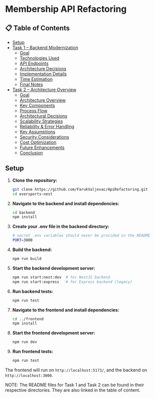 # Membership API Refactoring

## 📋 Table of Contents

- [Setup](#setup)
- [Task 1 – Backend Modernization](Backend/README.md)
  - [Goal](Backend/README.md#goal)
  - [Technologies Used](Backend/README.md#technologies-used)
  - [API Endpoints](Backend/README.md#api-endpoints)
  - [Architecture Decisions](Backend/README.md#architecture-decisions)
  - [Implementation Details](Backend/README.md#implementation-details)
  - [Time Estimation](Backend/README.md#time-estimation)
  - [Final Notes](Backend/README.md#final-notes)
- [Task 2 – Architecture Overview](Arch/README.md)
  - [Goal](Arch/README.md#goal)
  - [Architecture Overview](Arch/README.md#architecture-overview)
  - [Key Components](Arch/README.md#key-components)
  - [Process Flow](Arch/README.md#process-flow)
  - [Architectural Decisions](Arch/README.md#architectural-decisions)
  - [Scalability Strategies](Arch/README.md#scalability-strategies)
  - [Reliability & Error Handling](Arch/README.md#reliability--error-handling)
  - [Key Assumptions](Arch/README.md#key-assumptions)
  - [Security Considerations](Arch/README.md#security-considerations)
  - [Cost Optimization](Arch/README.md#cost-optimization)
  - [Future Enhancements](Arch/README.md#future-enhancements)
  - [Conclusion](Arch/README.md#conclusion)

## Setup

1. **Clone the repository:**

   ```bash
   git clone https://github.com/FarukValjevac/ApiRefactoring.git
   cd eversports-nest
   ```

2. **Navigate to the backend and install dependencies:**

   ```bash
   cd backend
   npm install
   ```

3. **Create your .env file in the backend directory:**

   ```bash
   # secret .env variables should never be provided in the README
   PORT=3000
   ```

4. **Build the backend:**

   ```bash
   npm run build
   ```

5. **Start the backend development server:**

   ```bash
   npm run start:nest:dev  # for NestJS backend
   npm run start:express   # for Express backend (legacy)
   ```

6. **Run backend tests:**

   ```bash
   npm run test
   ```

7. **Navigate to the frontend and install dependencies:**

   ```bash
   cd ../frontend
   npm install
   ```

8. **Start the frontend development server:**

   ```bash
   npm run dev
   ```

9. **Run frontend tests:**
   ```bash
   npm run test
   ```

The frontend will run on `http://localhost:5173/`, and the backend on `http://localhost:3000`.

NOTE: The README files for Task 1 and Task 2 can be found in their respective directories. They are also linked in the table of content.
